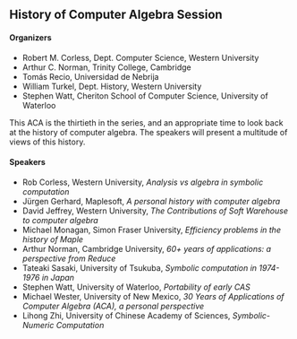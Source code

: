 <H2> History of Computer Algebra Session </H2>

<H4> Organizers </H4>

<ul> 
<li> Robert M. Corless, Dept. Computer Science, Western University </li>
<li> Arthur C. Norman, Trinity College, Cambridge </li>
<li> Tomás Recio, Universidad de Nebrija </li>
<li> William Turkel, Dept. History, Western University </li>
<li> Stephen Watt, Cheriton School of Computer Science, University of Waterloo </li>
</ul>

<p> This ACA is the thirtieth in the series, and an appropriate time to look back at the history of computer algebra.  The speakers will present a multitude of views of this history.</p>

<H4> Speakers </H4>

<ul>
  <li> Rob Corless, Western University, <em>Analysis vs algebra in symbolic computation</em> </li>
  <li> Jürgen Gerhard, Maplesoft, <em>A personal history with computer algebra</em> </li>
  <li> David Jeffrey, Western University, <em>The Contributions of Soft Warehouse to computer algebra</em> </li>
  <li> Michael Monagan, Simon Fraser University, <em>Efficiency problems in the history of Maple</em> </li>
  <li> Arthur Norman, Cambridge University, <em>60+ years of applications: a perspective from Reduce</em> </li>
  <li> Tateaki Sasaki, University of Tsukuba, <em>Symbolic computation in 1974-1976 in Japan</em> </li>
  <li> Stephen Watt, University of Waterloo, <em>Portability of early CAS</em> </li>
  <li> Michael Wester, University of New Mexico, <em>30 Years of Applications of Computer Algebra (ACA), a
personal perspective</em> </li>
  <li> Lihong Zhi, University of Chinese Academy of Sciences, <em>Symbolic-Numeric Computation</em> </li>
</ul>
